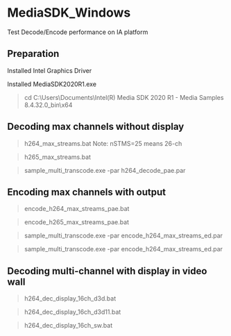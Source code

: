 # MediaSDK_Windows
Test Decode/Encode performance on IA platform

## Preparation

Installed Intel Graphics Driver

Installed MediaSDK2020R1.exe

> cd C:\Users\Documents\Intel(R) Media SDK 2020 R1 - Media Samples 8.4.32.0\_bin\x64


## Decoding max channels without display

> h264_max_streams.bat
Note: nSTMS=25 means 26-ch

> h265_max_streams.bat


> sample_multi_transcode.exe -par h264_decode_pae.par


## Encoding max channels with output

> encode_h264_max_streams_pae.bat


> encode_h265_max_streams_pae.bat


> sample_multi_transcode.exe -par encode_h264_max_streams_ed.par


> sample_multi_transcode.exe -par encode_h264_max_streams_ed.par

## Decoding multi-channel with display in video wall

> h264_dec_display_16ch_d3d.bat


> h264_dec_display_16ch_d3d11.bat


> h264_dec_display_16ch_sw.bat
